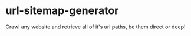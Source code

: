 # url-sitemap-generator
Crawl any website and retrieve all of it's url paths, be them direct or deep!
